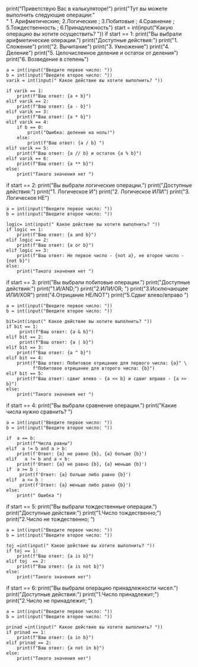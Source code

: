 
print("Приветствую Вас в калькуляторе!")
print("Тут  вы можете выполнить следующие операции:" \
" 1. Арифметические; 2.Логические ; 3.Побитовые ; 4.Сравнение ; 5.Тождественность ; 6.Принадлежность")
start = int(input("Какую операцию вы хотите осуществить? "))
if start == 1:
    print("Вы выбрали арифметические операции.")
    print("Доступные действия:")
    print("1. Сложение")
    print("2. Вычитание")
    print("3. Умножение")
    print("4. Деление")
    print("5. Целочисленное деление и остаток от деления")
    print("6. Возведение в степень")

    a = int(input("Введите первое число: ")) 
    b = int(input("Введите второе число: "))   
    varik = int(input(" Какое действие вы хотите выполнить? "))

    if varik == 1:
        print(f"Ваш ответ: {a + b}")
    elif varik == 2:
        print(f"Ваш ответ: {a - b}")
    elif varik == 3:
        print(f"Ваш ответ: {a * b}")
    elif varik == 4:
        if b == 0:
            print("Ошибка: деление на ноль!")
        else:
            print(f"Ваш ответ: {a / b} ")
    elif varik == 5:
        print(f"Ваш ответ: {a // b} и остаток {a % b}")
    elif varik == 6:
        print(f"Ваш ответ: {a ** b}")
    else:
        print("Такого значения нет ")

if start == 2:
    print("Вы выбрали логические операции.")
    print("Доступные действия:")
    print("1. Логическое И")
    print("2. Логическое ИЛИ")
    print("3. Логическое НЕ")

    a = int(input("Введите первое число: ")) 
    b = int(input("Введите второе число: "))
    
    logic= int(input(" Какое действие вы хотите выполнить? "))
    if logic == 1:
        print(f"Ваш ответ: {a and b}")
    elif logic == 2:
        print(f"Ваш ответ: {a or b}")
    elif logic == 3:
        print(f"Ваш ответ: Не первое число - {not a}, не второе число - {not b}")
    else:
        print("Такого значения нет ")

if start == 3:
    print("Вы выбрали побитовые операции.")
    print("Доступные действия:")
    print("1.И/AND;")
    print("2.ИЛИ/OR; ")
    print("3.Исключающее ИЛИ/XOR")
    print("4.Отрицание НЕ/NOT")
    print("5.Сдвиг влево/вправо ")

    a = int(input("Введите первое число: ")) 
    b = int(input("Введите второе число: "))
    
    bit=int(input(" Какое действие вы хотите выполнить? "))
    if bit == 1:
         print(f"Ваш ответ: {a & b}")
    elif bit == 2:
         print(f"Ваш ответ: {a | b}")
    elif bit == 3:
        print(f"Ваш ответ: {a ^ b}")
    elif bit == 4:
        print(f"Ваш ответ: Побитовое отрицание для первого числа: {a}" \
              f"Побитовое отрицание для второго числа: {b}")
    elif bit == 5:
        print(f"Ваш ответ: сдвиг влево - {a << b} и сдвиг вправо - {a >> b}")
    else:
        print("Такого значения нет ")

if start == 4:
    print("Вы выбрали сравнение операции.")
    print("Какие числа нужно сравнить? ")
    
    a = int(input("Введите первое число: "))
    b = int(input("Введите второе число: "))
   
    if  a == b:
        print(f"Числа равны")
    elif  a != b and a > b:
        print(f'Ответ: {a} не равно {b}, {a} больше {b}') 
    elif   a != b and a < b:
        print(f'Ответ: {a} не равно {b}, {a} меньше {b}') 
    if  a >= b :
         print(f'Ответ: {a} больше либо равно {b}')
    elif  a <= b :
         print(f'Ответ: {a} меньше либо равно {b}')
    else:
        print(" Ошибка ")
    
if start == 5:
    print("Вы выбрали тождественные операции.")
    print("Доступные действия:")
    print("1.Число тождественно;")
    print("2.Число не тождественно; ")

    a = int(input("Введите первое число: ")) 
    b = int(input("Введите второе число: "))
   
    toj =int(input(" Какое действие вы хотите выполнить? "))
    if toj == 1:
        print(f"Ваш ответ: {a is b}")
    elif toj  == 2:
        print(f"Ваш ответ: {a is not b}")
    else:
        print("Такого значения нет")

if start == 6:
    print("Вы выбрали операцию принадлежности чисел.")
    print("Доступные действия:")
    print("1.Число принадлежит;")
    print("2.Число не принадлежит; ")

    a = int(input("Введите первое число: ")) 
    b = int(input("Введите второе число: "))

    prinad =int(input(" Какое действие вы хотите выполнить? "))
    if prinad == 1:
        print(f"Ваш ответ: {a in b}")
    elif prinad == 2:
        print(f"Ваш ответ: {a not in b}")
    else:
        print("Такого значения нет")

